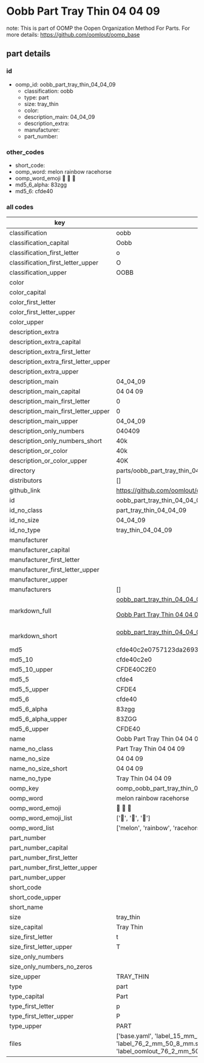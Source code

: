 # Oobb Part Tray Thin 04 04 09  

note: This is part of OOMP the Oopen Organization Method For Parts. For more details: https://github.com/oomlout/oomp_base

##  part details





### id
* oomp_id: oobb_part_tray_thin_04_04_09
  * classification: oobb
  * type: part
  * size: tray_thin
  * color: 
  * description_main: 04_04_09
  * description_extra: 
  * manufacturer: 
  * part_number: 

### other_codes
* short_code: 
* oomp_word: melon rainbow racehorse
* oomp_word_emoji :melon: :rainbow: :racehorse:
* md5_6_alpha: 83zgg
* md5_6: cfde40

### all codes 
| key | value |  
| --- | --- |  
| classification | oobb |  
| classification_capital | Oobb |  
| classification_first_letter | o |  
| classification_first_letter_upper | O |  
| classification_upper | OOBB |  
| color |  |  
| color_capital |  |  
| color_first_letter |  |  
| color_first_letter_upper |  |  
| color_upper |  |  
| description_extra |  |  
| description_extra_capital |  |  
| description_extra_first_letter |  |  
| description_extra_first_letter_upper |  |  
| description_extra_upper |  |  
| description_main | 04_04_09 |  
| description_main_capital | 04 04 09 |  
| description_main_first_letter | 0 |  
| description_main_first_letter_upper | 0 |  
| description_main_upper | 04_04_09 |  
| description_only_numbers | 040409 |  
| description_only_numbers_short | 40k |  
| description_or_color | 40k |  
| description_or_color_upper | 40K |  
| directory | parts/oobb_part_tray_thin_04_04_09 |  
| distributors | [] |  
| github_link | https://github.com/oomlout/oomlout_oomp_part_src/tree/main/parts/oobb_part_tray_thin_04_04_09/working |  
| id | oobb_part_tray_thin_04_04_09 |  
| id_no_class | part_tray_thin_04_04_09 |  
| id_no_size | 04_04_09 |  
| id_no_type | tray_thin_04_04_09 |  
| manufacturer |  |  
| manufacturer_capital |  |  
| manufacturer_first_letter |  |  
| manufacturer_first_letter_upper |  |  
| manufacturer_upper |  |  
| manufacturers | [] |  
| markdown_full | [oobb_part_tray_thin_04_04_09](https://github.com/oomlout/oomlout_oomp_part_src/tree/main/parts/oobb_part_tray_thin_04_04_09/working)<br>[](https://github.com/oomlout/oomlout_oomp_part_src/tree/main/parts/oobb_part_tray_thin_04_04_09/working)<br>[Oobb Part Tray Thin 04 04 09](https://github.com/oomlout/oomlout_oomp_part_src/tree/main/parts/oobb_part_tray_thin_04_04_09/working)<br><br> |  
| markdown_short | [oobb_part_tray_thin_04_04_09](https://github.com/oomlout/oomlout_oomp_part_src/tree/main/parts/oobb_part_tray_thin_04_04_09/working)<br><br> |  
| md5 | cfde40c2e0757123da2693ffc9e4d7a2 |  
| md5_10 | cfde40c2e0 |  
| md5_10_upper | CFDE40C2E0 |  
| md5_5 | cfde4 |  
| md5_5_upper | CFDE4 |  
| md5_6 | cfde40 |  
| md5_6_alpha | 83zgg |  
| md5_6_alpha_upper | 83ZGG |  
| md5_6_upper | CFDE40 |  
| name | Oobb Part Tray Thin 04 04 09 |  
| name_no_class | Part Tray Thin 04 04 09 |  
| name_no_size | 04 04 09 |  
| name_no_size_short | 04 04 09 |  
| name_no_type | Tray Thin 04 04 09 |  
| oomp_key | oomp_oobb_part_tray_thin_04_04_09 |  
| oomp_word | melon rainbow racehorse |  
| oomp_word_emoji | :melon: :rainbow: :racehorse: |  
| oomp_word_emoji_list | [':melon:', ':rainbow:', ':racehorse:'] |  
| oomp_word_list | ['melon', 'rainbow', 'racehorse'] |  
| part_number |  |  
| part_number_capital |  |  
| part_number_first_letter |  |  
| part_number_first_letter_upper |  |  
| part_number_upper |  |  
| short_code |  |  
| short_code_upper |  |  
| short_name |  |  
| size | tray_thin |  
| size_capital | Tray Thin |  
| size_first_letter | t |  
| size_first_letter_upper | T |  
| size_only_numbers |  |  
| size_only_numbers_no_zeros |  |  
| size_upper | TRAY_THIN |  
| type | part |  
| type_capital | Part |  
| type_first_letter | p |  
| type_first_letter_upper | P |  
| type_upper | PART |  
| files | ['base.yaml', 'label_15_mm_30_mm.pdf', 'label_15_mm_30_mm.svg', 'label_76_2_mm_50_8_mm.pdf', 'label_76_2_mm_50_8_mm.svg', 'label_oomlout_76_2_mm_50_8_mm.pdf', 'label_oomlout_76_2_mm_50_8_mm.svg', 'readme.md', 'working.json', 'working.yaml'] |  
